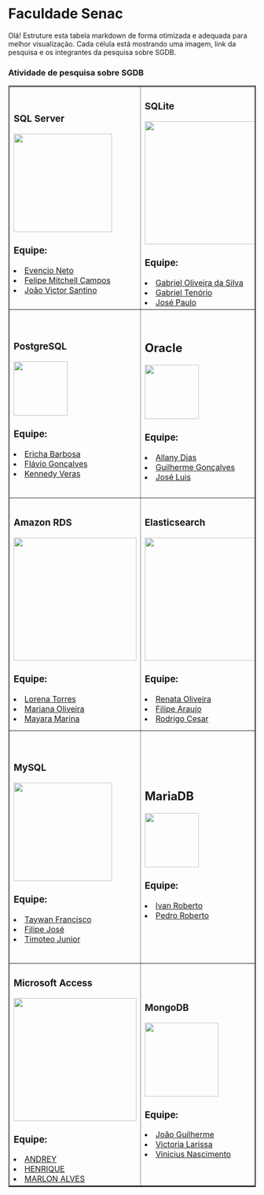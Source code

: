 # Faculdade Senac

Olá! Estruture esta tabela markdown de forma otimizada e adequada para melhor visualização. Cada célula está mostrando uma imagem, link da pesquisa e os integrantes da pesquisa sobre SGDB.   

### Atividade de pesquisa sobre SGDB 

<table border="2">
  <tr>
    <td>
      <h3>SQL Server</h3>
      <a href="https://www.canva.com/design/DAGxp5HjbsY/9wwEG0Ae6tli6wbu4AMhSg/view?utm_content=DAGxp5HjbsY&utm_campaign=designshare&utm_medium=link2&utm_source=uniquelinks&utlId=hecfd73f93e"><img src="https://www.techasoft.com/debug/img/sqlserver.png" width="200px"></a>
      <h3>Equipe:</h3>
      <li><a href="LINKEDIN">Evencio Neto</a></li>
      <li><a href="https://www.linkedin.com/in/felipe-mitchell-campos-ramos-164324184/">Felipe Mitchell Campos</a></li>
      <li><a href="https://www.linkedin.com/in/jo%C3%A3o-santino-0123a1382">João Victor Santino</a></li>
    </td>
    <td>
      <h3>SQLite</h3>
      <a href="https://miro.com/welcomeonboard/UndEa2pJbnFzdWF0OUNsTlhjUnV0bFRqNWZuQW96QktoVEpjTDRTd2xyRDVob0ZERjRUQ1FpcjQvajRZNXRyZ29KRm9haEl5RFlxSVdZdW01c2JTZkcrNnowQldLTE1FZlJ6ZTkweHpKcm51MFZTcDFxVE1oaUFEc1haNnF0T3VzVXVvMm53MW9OWFg5bkJoVXZxdFhRPT0hdjE=?share_link_id=216509541147"><img src="https://tse3.mm.bing.net/th/id/OIP.d7eqLH2iBisS61wA_1i2WQHaE5" width="250px"></a>
      <h3>Equipe:</h3>
      <li><a href="LINKEDIN">Gabriel Oliveira da Silva</a></li>
      <li><a href="https://www.linkedin.com/in/gabriel-ten%C3%B3rio-do-santos-35b2a214a">Gabriel Tenório</a></li>
      <li><a href="https://www.linkedin.com/in/jose-paulo-dc-coutinho">José Paulo</a></li>
    </td>
    <td>
      <h3>IBM DB2</h3>
        <a href="https://miro.com/welcomeonboard/K1luem0zZEhnY3c3SU1ocWdaV0ZrSjFPbmhROTQwSE1MQlVvT0xuZE1vVndPajl4Z2tJVXRnZkJkeTg5WDdEZHg5UU5lNjdwT05oeEdlajhLdGVMTk8rTFRySTBQNlh5NHBHZnJZVTZ5bDhrdkFPMzVKY3k0Vk1ZRThqMnpuV1Z0R2lncW1vRmFBVnlLcVJzTmdFdlNRPT0hdjE=?share_link_id=163409503448"><img src="https://horusinfo.com.br/wp-content/uploads/2017/05/IBM-DB2.png" width="200px"></a>
        <h3>Equipe:</h3>
        <li><a href="https://www.linkedin.com/in/rejane-ferreira-de-mendon%C3%A7a-23779a1b4?utm_source=share&utm_campaign=share_via&utm_content=profile&utm_medium=android_app">Rejane Ferreira de Mendonça</a></li>
        <li><a href="https://www.linkedin.com/in/laiza-silva-1999a8381?utm_source=share&utm_campaign=share_via&utm_content=profile&utm_medium=android_app">Laiza Maria Gomes</a></li>
        <li><a href="https://www.linkedin.com/in/eli-fag-001a9a352?utm_source=share&utm_campaign=share_via&utm_content=profile&utm_medium=android_app">Elizabeth Ribeiro de Souza Fagundes</a></li>
    </td>
  </tr>
  <tr>
    <td>
      <h3>PostgreSQL</h3>
      <a href="https://github.com/etsvb/Trabalho-de-Banco-de-dados-PostgreSQL"><img src="https://www.postgresql.org/media/img/about/press/elephant.png" width="110px"></a>
      <h3>Equipe:</h3>
      <li><a href="https://www.linkedin.com/in/ericha-barbosa-092473292/">Ericha Barbosa</a></li>
      <li><a href="https://www.linkedin.com/in/fl%C3%A1vio-gon%C3%A7alves-961892208">Flávio Gonçalves</a></li>
      <li><a href="https://www.linkedin.com/in/kennedy-de-lima-veras-48366b2b4/">Kennedy Veras</a></li>
    </td>
    <td>
      <h2>Oracle</h2>
      <a href="LINK DA ATIVIDADE"><img src="https://m.media-amazon.com/images/I/41QodfboFdL.png" width="110px"></a>
      <h3>Equipe:</h3>
      <li><a href="https://www.linkedin.com/in/allany-dias-124377292/">Allany Dias</a></li>
      <li><a href="https://www.linkedin.com/in/guilherme-gon%C3%A7alves-4a6873365/">Guilherme Gonçalves</a></li>
      <li><a href="https://www.linkedin.com/in/felipe-bento-50552a273/">José Luis</a></li>
    </td>
    <td>
      <h3>Microsoft Azure</h3>
      <a href="https://prezi.com/view/hbpytLM3k4si3hWxWPgR/?referral_token=Pz5zXPlnB3FN"><img src="https://www.devopsschool.com/blog/wp-content/uploads/2023/12/image-182-1024x577.png" width="200px"></a>
      <h3>Equipe:</h3>
      <li><a href="https://www.linkedin.com/in/igorbarbosaws/">Igor Barbosa</a></li>
      <li><a href="https://www.linkedin.com/in/danilo-henrique-7a4449382/">Danilo Henrique</a></li>
    </td>
  </tr>
  <tr>
    <td>
      <h3>Amazon RDS</h3>
      <a href="https://www.canva.com/design/DAGxmVaBCXU/v2I2pJRdcS3Ubf5P7tDXlg/edit?utm_content=DAGxmVaBCXU&utm_campaign=designshare&utm_medium=link2&utm_source=sharebutton"><img src="https://i.ytimg.com/vi/jW84JhqNWUY/maxresdefault.jpg" width="250px"></a>
      <h3>Equipe:</h3>
      <li><a href="https://www.linkedin.com/in/lorena-torres-720482239?utm_source=share&utm_campaign=share_via&utm_content=profile&utm_medium=ios_app">Lorena Torres</a></li>
      <li><a href="https://www.linkedin.com/in/mariana-oliveira-da-silva-576928328/">Mariana Oliveira</a></li>
      <li><a href="https://www.linkedin.com/in/mayara-marina-820449382?utm_source=share&utm_campaign=share_via&utm_content=profile&utm_medium=ios_app">Mayara Marina</a></li>
    </td>
    <td>
      <h3>Elasticsearch</h3>
      <a href="https://miro.com/welcomeonboard/d0MzcWFmSzFjQUZCV3VXT252RnRBaGVNN0dGNDJhdmNucUVnUUVPRGI0NDVrRk9sQllnaVJXQUt5UlYzNHJhMnV2b2pmc21TQlkvOU1Nd1pDUmE1MHBuQ3NnNTliSDFLTXB4K1dLb3JtbHN0VjFOQXdramxnZGVsUkRZRDk3YXZzVXVvMm53MW9OWFg5bkJoVXZxdFhRPT0hdjE=?share_link_id=875022100748"><img src="https://miro.medium.com/0*tCuiG0bJQm-yOBKq.png" width="250px"></a>
      <h3>Equipe:</h3>
      <li><a href="https://www.linkedin.com/in/renata-oliveira-545081195">Renata Oliveira</a></li>
      <li><a href="https://www.linkedin.com/in/filipeara%C3%BAjo">Filipe Araujo</a></li>
      <li><a href="https://www.linkedin.com/in/rodrigo-cesar-41a69817a">Rodrigo Cesar</a></li>
    </td>
    <td>
      <h3>Firebase</h3>
      <a href="https://prezi.com/view/jOzgKPMnLG6Udfp6XDVy/?referral_token=cm7FMblnB3FN"><img src="https://encrypted-tbn0.gstatic.com/images?q=tbn:ANd9GcSzXyrUl3yj5mCYEoRakcuV8FHAt4YxECV-Pw&s" width="250px"></a>
      <h3>Equipe:</h3>
      <li><a href="LINKEDIN">Gabriel Roberto</a></li>
      <li><a href="LINKEDIN">Ibson Gomes</a></li>
      <li><a href="www.linkedin.com/in/jpss">Jean Phillip</a></li>
      <li><a href="LINKEDIN">Wictor Eduardo</a></li>
    </td>
  </tr>
  <tr>
    <td>
      <h3>MySQL</h3>
      <a href="https://www.canva.com/design/DAGxyk3QrwQ/8EUmmMMBIVsgjKPi913V6A/edit?utm_content=DAGxyk3QrwQ&utm_campaign=designshare&utm_medium=link2&utm_source=sharebutton"><img src="https://d1.awsstatic.com/asset-repository/products/amazon-rds/1024px-MySQL.ff87215b43fd7292af172e2a5d9b844217262571.png" width="200px"></a>
      <h3>Equipe:</h3>
      <li><a href="https://www.linkedin.com/in/taywan-francisco-084b7727b/">Taywan Francisco</a></li>
      <li><a href="https://www.linkedin.com/in/filipe-jos%C3%A9-909a2a240">Filipe José</a></li>
      <li><a href="https://www.linkedin.com/in/timoteo-junior">Timoteo Junior</a></li>
    </td>
    <td>
      <h2>MariaDB</h2>
      <a href="https://teams.microsoft.com/l/message/19:481c3f51-cbb5-40ce-bc8d-7e605d2aa212_77216b60-b2b8-448f-a4cd-1b8aae256855@unq.gbl.spaces/1757454665488?context=%7B%22contextType%22%3A%22chat%22%7D"> <img src="https://mariadb.com/wp-content/uploads/2019/11/mariadb-logo-vert_blue-transparent.png" width="110px">  </a>
      <h3>Equipe:</h3>
      <li><a href="https://br.linkedin.com/in/ivan-roberto-gomes-alves-dos-santos-254453382">Ivan Roberto</a></li>
      <li><a href="https://www.linkedin.com/in/pedro-lima-3013b4382/">Pedro Roberto</a></li>
    </td>
    <td>
      <h3>Redis</h3>
      <a href="LINK DA ATIVIDADE"><img src="ENDERECO DA IMAGEM" width="250px"></a>
      <h3>Equipe:</h3>
      <li><a href="LINKEDIN">NOME</a></li>
      <li><a href="LINKEDIN">NOME</a></li>
      <li><a href="LINKEDIN">NOME</a></li>
      <li><a href="LINKEDIN">NOME</a></li>
    </td>
  </tr>
  <tr>
    <td>
      <h3>Microsoft Access</h3>
      <a href="https://miro.com/app/board/uXjVJNToppM=/"><img src="https://sempreupdate.com.br/wp-content/uploads/2022/07/microsoft-corrige-problema-no-access-causado-pelas-atualizacoes-de-julho-2-scaled.jpg" width="250px"></a>
<h3>Equipe:</h3>
<li><a href="https://www.linkedin.com/in/arthur-andrey-933555280/?utm_source=share&utm_campaign=share_via&utm_content=profile&utm_medium=android_app%22%3EARTHUR">ANDREY</a></li>
<li><a href="https://www.linkedin.com/in/guilherme-henrique-ferreira-1b3035214?utm_source=share&utm_campaign=share_via&utm_content=profile&utm_medium=android_app%22%3EGUILHERME">HENRIQUE</a></li>
<li><a href="https://www.linkedin.com/in/marlon-alves22/">MARLON ALVES</a></li>  
    </td>
    <td>
      <h3>MongoDB</h3>
      <a href="https://miro.com/welcomeonboard/M0xmUmp2VE5rcGZneEw1aEFacnVnR0RYRDgzczdLQmxRcU8wZzd1WGdTOGR2SXZCMGVXQUo0ME10YUU3N0VFdElPUEhXRlV0QWh5ZUhlTEhrazlPRGcrWm5Cd0tLalVqU1FRaFkzSmhobGd5WEdreXNoWEo0YktRQjFYQ1MrRkFzVXVvMm53MW9OWFg5bkJoVXZxdFhRPT0hdjE=?share_link_id=507643157782"><img src="https://encrypted-tbn0.gstatic.com/images?q=tbn:ANd9GcT2ZYtHv2OLXmthRPbkmENZRXuqBVDwlsrZ1A&s" width="150px"></a>
      <h3>Equipe:</h3>
      <li><a href="https://www.linkedin.com/in/joaoguilhermeo/">João Guilherme</a></li>
      <li><a href="www.linkedin.com/in/victoria-souza-901220242">Victoria Larissa</a></li>
      <li><a href="https://www.linkedin.com/in/vinicius-nascimento-761b73311">Vinicius Nascimento</a></li>
    </td>
    <td>
      <h3>Cassandra</h3>
      <a href="https://miro.com/app/board/uXjVJOZVnw8=/"><img src="https://tse2.mm.bing.net/th/id/OIP.mhPclQfU64GpU6wOsql98AHaE9" width="200px"></a>
      <h3>Equipe:</h3>
      <li><a href="https://www.linkedin.com/in/luiz-gabriel-5a5b46277">Luiz Gabriel</a></li>
      <li><a href="https://www.linkedin.com/in/edson-aguiar888/">Edson Aguiar</a></li>
      <li><a href="https://www.linkedin.com/in/mariah-navarro-a95510275">Mariah Aparecida</a></li>
    </td>
  </tr>
</table>
